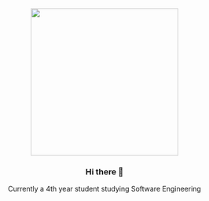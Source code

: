 <h3 align="center"><img src="https://wuon.io/assets/img/bench.55b2f3a3.svg" width="300"></h3>
<h3 align="center">Hi there 👋</h3>
<p align="center">Currently a 4th year student studying Software Engineering</p>
